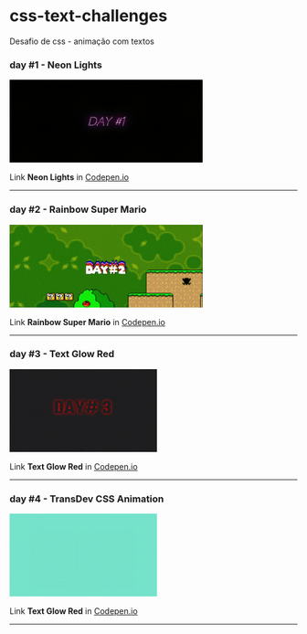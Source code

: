# css-text-challenges

Desafio de css - animação com textos

### day #1 - Neon Lights

<img height="145em" src="https://github.com/DianaMartine/css-text-challenges/blob/main/css-text/assets/neon.gif">
<p>Link <strong>Neon Lights</strong> in <a href="https://codepen.io/dianamartine/pen/BaQOXGJ" target="_blank">Codepen.io</a>
<hr>

### day #2 - Rainbow Super Mario

<img height="145em" src="https://github.com/DianaMartine/css-text-challenges/blob/main/css-text/assets/rainbowsupermario.gif">
<p>Link <strong>Rainbow Super Mario</strong> in <a href="https://codepen.io/dianamartine/pen/vYyVmNm" target="_blank">Codepen.io</a>
<hr>

### day #3 - Text Glow Red

<img height="145em" src="https://github.com/DianaMartine/css-text-challenges/blob/main/css-text/assets/text-glow-red.gif">
<p>Link <strong>Text Glow Red</strong> in <a href="https://codepen.io/dianamartine/pen/MWJbrBP" target="_blank">Codepen.io</a>
<hr>

### day #4 - TransDev CSS Animation

<img height="145em" src="https://github.com/DianaMartine/css-text-challenges/blob/main/css-text/assets/transDev-cssAnimation.gif">
<p>Link <strong>Text Glow Red</strong> in <a href="https://codepen.io/dianamartine/pen/vYgzRey" target="_blank">Codepen.io</a>
<hr>
